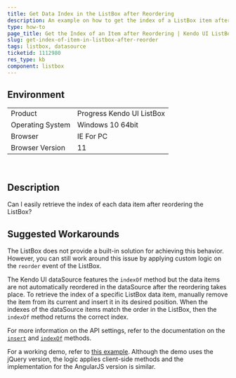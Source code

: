 ```yaml
---
title: Get Data Index in the ListBox after Reordering
description: An example on how to get the index of a ListBox item after reordering.
type: how-to
page_title: Get the Index of an Item after Reordering | Kendo UI ListBox
slug: get-index-of-item-in-listbox-after-reorder
tags: listbox, datasource
ticketid: 1112980
res_type: kb
component: listbox
---
```


## Environment

<table>
 <tr>
  <td>Product</td>
  <td>Progress Kendo UI ListBox</td>
 </tr>
 <tr>
  <td>Operating System</td>
  <td>Windows 10 64bit</td>
 </tr>
 <tr>
  <td>Browser</td>
  <td>IE For PC</td>
 </tr>
 <tr>
  <td>Browser Version</td>
  <td>11</td>
 </tr>
</table>

 
## Description

Can I easily retrieve the index of each data item after reordering the ListBox? 

## Suggested Workarounds

The ListBox does not provide a built-in solution for achieving this behavior. However, you can still work around this issue by applying custom logic on the `reorder` event of the ListBox.

The Kendo UI dataSource features the `indexOf` method but the data items are not automatically reordered in the dataSource after the reordering takes place. To retrieve the index of a specific ListBox data item, manually remove the item from its current and insert it in its desired position. When the indexes of the dataSource items match the order in the ListBox, then the `indexOf` method returns the correct index.

For more information on the API settings, refer to the documentation on the [`insert`](http://docs.telerik.com/kendo-ui/api/javascript/data/datasource/methods/insert) and [`indexOf`](http://docs.telerik.com/kendo-ui/api/javascript/data/datasource/methods/indexof) methods.  

For a working demo, refer to [this example](http://dojo.telerik.com/Edeco/4). Although the demo uses the jQuery version, the logic applies client-side methods and the implementation for the AngularJS version is similar.
